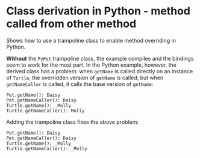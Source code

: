 # Class derivation in Python - method called from other method

Shows how to use a trampoline class to enable method overriding in Python.

**Without** the ``PyPet`` trampoline class, the example compiles and the
bindings seem to work for the most part. In the Python example, however, the
derived class has a problem: when `getName` is called directly on an instance
of ``Turtle``, the overridden version of `getName` is called; but when
`getNameCaller` is called, it calls the base version of `getName`:

```
Pet.getName(): Daisy
Pet.getNameCaller(): Daisy
Turtle.getName(): _Molly
Turtle.getNameCaller(): Molly
```

Adding the trampoline class fixes the above problem:

```
Pet.getName(): Daisy
Pet.getNameCaller(): Daisy
Turtle.getName(): _Molly
Turtle.getNameCaller(): _Molly
```

